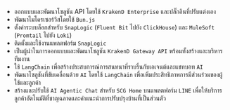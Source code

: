 - ออกแบบและพัฒนาโซลูชัน API โดยใช้ `KrakenD Enterprise` และปลั๊กอินที่ปรับแต่งเอง
- พัฒนาไมโครเซอร์วิสโดยใช้ `Bun.js`
- ตั้งค่าระบบล็อกสำหรับ `SnapLogic` (`Fluent Bit` ไปยัง `ClickHouse`) และ `MuleSoft` (`Promtail` ไปยัง `Loki`)
- ติดตั้งและใช้งานแพลตฟอร์ม `SnapLogic`
- เป็นผู้นำในการออกแบบและพัฒนาโซลูชัน `KrakenD Gateway API` พร้อมทั้งสร้างและบริหารทีมงาน
- ใช้ `LangChain` เพื่อสร้างประสบการณ์การสนทนาที่ราบรื่นกับเอเจนต์และแชทบอท `AI`
- พัฒนาโซลูชันที่ขับเคลื่อนด้วย `AI` โดยใช้ `LangChain` เพื่อเพิ่มประสิทธิภาพการมีส่วนร่วมของผู้ใช้และลูกค้า
- สร้างและปรับใช้ `AI Agentic Chat` สำหรับ `SCG Home` บนแพลตฟอร์ม `LINE` เพื่อให้บริการลูกค้าอัตโนมัติที่ชาญฉลาดและคำแนะนำการปรับปรุงบ้านที่เป็นส่วนตัว
